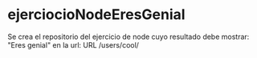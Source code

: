 # ejerciocioNodeEresGenial
Se crea el repositorio del ejercicio de node cuyo resultado debe mostrar: "Eres genial" en la url: URL /users/cool/ 
